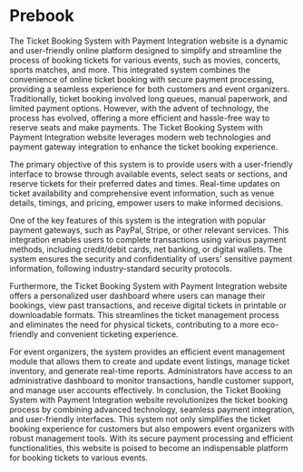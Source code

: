 # Prebook
The Ticket Booking System with Payment Integration website is a dynamic and user-friendly online platform designed to simplify and streamline the process of booking tickets for various events, such as movies, concerts, sports matches, and more. This integrated system combines the convenience of online ticket booking with secure payment processing, providing a seamless experience for both customers and event organizers.
Traditionally, ticket booking involved long queues, manual paperwork, and limited payment options. However, with the advent of technology, the process has evolved, offering a more efficient and hassle-free way to reserve seats and make payments. The Ticket Booking System with Payment Integration website leverages modern web technologies and payment gateway integration to enhance the ticket booking experience.

The primary objective of this system is to provide users with a user-friendly interface to browse through available events, select seats or sections, and reserve tickets for their preferred dates and times. Real-time updates on ticket availability and comprehensive event information, such as venue details, timings, and pricing, empower users to make informed decisions.

One of the key features of this system is the integration with popular payment gateways, such as PayPal, Stripe, or other relevant services. This integration enables users to complete transactions using various payment methods, including credit/debit cards, net banking, or digital wallets. The system ensures the security and confidentiality of users' sensitive payment information, following industry-standard security protocols.

Furthermore, the Ticket Booking System with Payment Integration website offers a personalized user dashboard where users can manage their bookings, view past transactions, and receive digital tickets in printable or downloadable formats. This streamlines the ticket management process and eliminates the need for physical tickets, contributing to a more eco-friendly and convenient ticketing experience.

For event organizers, the system provides an efficient event management module that allows them to create and update event listings, manage ticket inventory, and generate real-time reports. Administrators have access to an administrative dashboard to monitor transactions, handle customer support, and manage user accounts effectively.
In conclusion, the Ticket Booking System with Payment Integration website revolutionizes the ticket booking process by combining advanced technology, seamless payment integration, and user-friendly interfaces. This system not only simplifies the ticket booking experience for customers but also empowers event organizers with robust management tools. With its secure payment processing and efficient functionalities, this website is poised to become an indispensable platform for booking tickets to various events.
